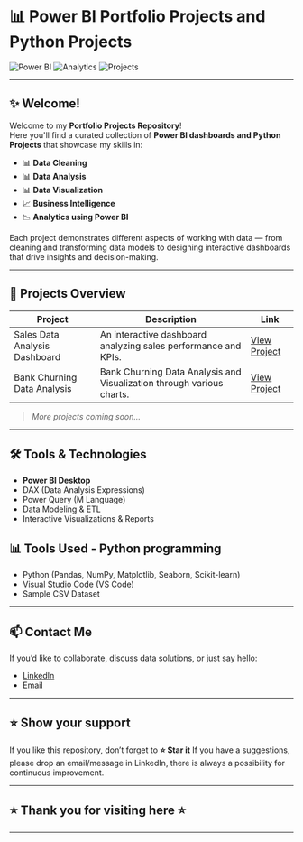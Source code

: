 # 📊 Power BI Portfolio Projects and Python Projects

![Power BI](https://img.shields.io/badge/Power%20BI-Data%20Visualization-yellow?style=for-the-badge&logo=powerbi)
![Analytics](https://img.shields.io/badge/Analytics-Business%20Intelligence-blue?style=for-the-badge&logo=databricks)
![Projects](https://img.shields.io/badge/Projects-Dashboards%20&%20Reports-green?style=for-the-badge)

---

## ✨ Welcome!

Welcome to my **Portfolio Projects Repository**!  
Here you'll find a curated collection of **Power BI dashboards and Python Projects** that showcase my skills in:

- 📊 **Data Cleaning**
- 📊 **Data Analysis**
- 📊 **Data Visualization**
- 📈 **Business Intelligence**
- 📉 **Analytics using Power BI**

Each project demonstrates different aspects of working with data — from cleaning and transforming data models to designing interactive dashboards that drive insights and decision-making.

---

## 🚀 Projects Overview

| Project | Description | Link |
|---------|-------------|------|
| Sales Data Analysis Dashboard | An interactive dashboard analyzing sales performance and KPIs. | [View Project](https://github.com/Usha127/Portfolio-Projects/tree/master/Sales%20Data%20Analysis) |
| Bank Churning Data Analysis | Bank Churning Data Analysis and Visualization through various charts. | [View Project](https://github.com/Usha127/Portfolio-Projects/tree/master/BankChurningDataAnalysis) |


> *More projects coming soon...*

---

## 🛠️ Tools & Technologies
- **Power BI Desktop**
- DAX (Data Analysis Expressions)
- Power Query (M Language)
- Data Modeling & ETL
- Interactive Visualizations & Reports

## 📊 Tools Used - Python programming
- Python (Pandas, NumPy, Matplotlib, Seaborn, Scikit-learn)
- Visual Studio Code (VS Code)
- Sample CSV Dataset

---

## 📫 Contact Me
If you’d like to collaborate, discuss data solutions, or just say hello:
- [LinkedIn](www.linkedin.com/in/usha-topagi-b047391a)
- [Email](mailto:usha.usa27@gmail.com)

---

## ⭐️ Show your support
If you like this repository, don’t forget to **⭐️ Star it** 
If you have a suggestions, please drop an email/message in LinkedIn, there is always a possibility for continuous improvement.

---


## ⭐️ Thank you for visiting here ⭐️

---
